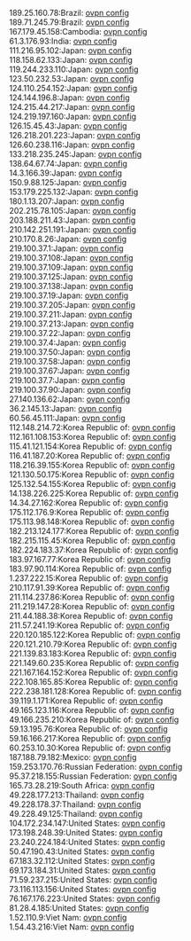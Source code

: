 189.25.160.78:Brazil: [ovpn config](vpn/189_25_160_78.ovpn)  
189.71.245.79:Brazil: [ovpn config](vpn/189_71_245_79.ovpn)  
167.179.45.158:Cambodia: [ovpn config](vpn/167_179_45_158.ovpn)  
61.3.176.93:India: [ovpn config](vpn/61_3_176_93.ovpn)  
111.216.95.102:Japan: [ovpn config](vpn/111_216_95_102.ovpn)  
118.158.62.133:Japan: [ovpn config](vpn/118_158_62_133.ovpn)  
119.244.233.110:Japan: [ovpn config](vpn/119_244_233_110.ovpn)  
123.50.232.53:Japan: [ovpn config](vpn/123_50_232_53.ovpn)  
124.110.254.152:Japan: [ovpn config](vpn/124_110_254_152.ovpn)  
124.144.196.8:Japan: [ovpn config](vpn/124_144_196_8.ovpn)  
124.215.44.217:Japan: [ovpn config](vpn/124_215_44_217.ovpn)  
124.219.197.160:Japan: [ovpn config](vpn/124_219_197_160.ovpn)  
126.15.45.43:Japan: [ovpn config](vpn/126_15_45_43.ovpn)  
126.218.201.223:Japan: [ovpn config](vpn/126_218_201_223.ovpn)  
126.60.238.116:Japan: [ovpn config](vpn/126_60_238_116.ovpn)  
133.218.235.245:Japan: [ovpn config](vpn/133_218_235_245.ovpn)  
138.64.67.74:Japan: [ovpn config](vpn/138_64_67_74.ovpn)  
14.3.166.39:Japan: [ovpn config](vpn/14_3_166_39.ovpn)  
150.9.88.125:Japan: [ovpn config](vpn/150_9_88_125.ovpn)  
153.179.225.132:Japan: [ovpn config](vpn/153_179_225_132.ovpn)  
180.1.13.207:Japan: [ovpn config](vpn/180_1_13_207.ovpn)  
202.215.78.105:Japan: [ovpn config](vpn/202_215_78_105.ovpn)  
203.188.211.43:Japan: [ovpn config](vpn/203_188_211_43.ovpn)  
210.142.251.191:Japan: [ovpn config](vpn/210_142_251_191.ovpn)  
210.170.8.26:Japan: [ovpn config](vpn/210_170_8_26.ovpn)  
219.100.37.1:Japan: [ovpn config](vpn/219_100_37_1.ovpn)  
219.100.37.108:Japan: [ovpn config](vpn/219_100_37_108.ovpn)  
219.100.37.109:Japan: [ovpn config](vpn/219_100_37_109.ovpn)  
219.100.37.125:Japan: [ovpn config](vpn/219_100_37_125.ovpn)  
219.100.37.138:Japan: [ovpn config](vpn/219_100_37_138.ovpn)  
219.100.37.19:Japan: [ovpn config](vpn/219_100_37_19.ovpn)  
219.100.37.205:Japan: [ovpn config](vpn/219_100_37_205.ovpn)  
219.100.37.211:Japan: [ovpn config](vpn/219_100_37_211.ovpn)  
219.100.37.213:Japan: [ovpn config](vpn/219_100_37_213.ovpn)  
219.100.37.22:Japan: [ovpn config](vpn/219_100_37_22.ovpn)  
219.100.37.4:Japan: [ovpn config](vpn/219_100_37_4.ovpn)  
219.100.37.50:Japan: [ovpn config](vpn/219_100_37_50.ovpn)  
219.100.37.58:Japan: [ovpn config](vpn/219_100_37_58.ovpn)  
219.100.37.67:Japan: [ovpn config](vpn/219_100_37_67.ovpn)  
219.100.37.7:Japan: [ovpn config](vpn/219_100_37_7.ovpn)  
219.100.37.90:Japan: [ovpn config](vpn/219_100_37_90.ovpn)  
27.140.136.62:Japan: [ovpn config](vpn/27_140_136_62.ovpn)  
36.2.145.13:Japan: [ovpn config](vpn/36_2_145_13.ovpn)  
60.56.45.111:Japan: [ovpn config](vpn/60_56_45_111.ovpn)  
112.148.214.72:Korea Republic of: [ovpn config](vpn/112_148_214_72.ovpn)  
112.161.108.153:Korea Republic of: [ovpn config](vpn/112_161_108_153.ovpn)  
115.41.121.154:Korea Republic of: [ovpn config](vpn/115_41_121_154.ovpn)  
116.41.187.20:Korea Republic of: [ovpn config](vpn/116_41_187_20.ovpn)  
118.216.39.155:Korea Republic of: [ovpn config](vpn/118_216_39_155.ovpn)  
121.130.50.175:Korea Republic of: [ovpn config](vpn/121_130_50_175.ovpn)  
125.132.54.155:Korea Republic of: [ovpn config](vpn/125_132_54_155.ovpn)  
14.138.226.225:Korea Republic of: [ovpn config](vpn/14_138_226_225.ovpn)  
14.34.27.162:Korea Republic of: [ovpn config](vpn/14_34_27_162.ovpn)  
175.112.176.9:Korea Republic of: [ovpn config](vpn/175_112_176_9.ovpn)  
175.113.98.148:Korea Republic of: [ovpn config](vpn/175_113_98_148.ovpn)  
182.213.124.177:Korea Republic of: [ovpn config](vpn/182_213_124_177.ovpn)  
182.215.115.45:Korea Republic of: [ovpn config](vpn/182_215_115_45.ovpn)  
182.224.183.37:Korea Republic of: [ovpn config](vpn/182_224_183_37.ovpn)  
183.97.167.77:Korea Republic of: [ovpn config](vpn/183_97_167_77.ovpn)  
183.97.90.114:Korea Republic of: [ovpn config](vpn/183_97_90_114.ovpn)  
1.237.222.15:Korea Republic of: [ovpn config](vpn/1_237_222_15.ovpn)  
210.117.91.39:Korea Republic of: [ovpn config](vpn/210_117_91_39.ovpn)  
211.114.237.86:Korea Republic of: [ovpn config](vpn/211_114_237_86.ovpn)  
211.219.147.28:Korea Republic of: [ovpn config](vpn/211_219_147_28.ovpn)  
211.44.188.38:Korea Republic of: [ovpn config](vpn/211_44_188_38.ovpn)  
211.57.241.19:Korea Republic of: [ovpn config](vpn/211_57_241_19.ovpn)  
220.120.185.122:Korea Republic of: [ovpn config](vpn/220_120_185_122.ovpn)  
220.121.210.79:Korea Republic of: [ovpn config](vpn/220_121_210_79.ovpn)  
221.139.83.183:Korea Republic of: [ovpn config](vpn/221_139_83_183.ovpn)  
221.149.60.235:Korea Republic of: [ovpn config](vpn/221_149_60_235.ovpn)  
221.167.164.152:Korea Republic of: [ovpn config](vpn/221_167_164_152.ovpn)  
222.108.165.85:Korea Republic of: [ovpn config](vpn/222_108_165_85.ovpn)  
222.238.181.128:Korea Republic of: [ovpn config](vpn/222_238_181_128.ovpn)  
39.119.1.171:Korea Republic of: [ovpn config](vpn/39_119_1_171.ovpn)  
49.165.123.116:Korea Republic of: [ovpn config](vpn/49_165_123_116.ovpn)  
49.166.235.210:Korea Republic of: [ovpn config](vpn/49_166_235_210.ovpn)  
59.13.195.76:Korea Republic of: [ovpn config](vpn/59_13_195_76.ovpn)  
59.16.166.217:Korea Republic of: [ovpn config](vpn/59_16_166_217.ovpn)  
60.253.10.30:Korea Republic of: [ovpn config](vpn/60_253_10_30.ovpn)  
187.188.79.182:Mexico: [ovpn config](vpn/187_188_79_182.ovpn)  
159.253.170.76:Russian Federation: [ovpn config](vpn/159_253_170_76.ovpn)  
95.37.218.155:Russian Federation: [ovpn config](vpn/95_37_218_155.ovpn)  
165.73.28.219:South Africa: [ovpn config](vpn/165_73_28_219.ovpn)  
49.228.177.213:Thailand: [ovpn config](vpn/49_228_177_213.ovpn)  
49.228.178.37:Thailand: [ovpn config](vpn/49_228_178_37.ovpn)  
49.228.49.125:Thailand: [ovpn config](vpn/49_228_49_125.ovpn)  
104.172.234.147:United States: [ovpn config](vpn/104_172_234_147.ovpn)  
173.198.248.39:United States: [ovpn config](vpn/173_198_248_39.ovpn)  
23.240.224.184:United States: [ovpn config](vpn/23_240_224_184.ovpn)  
50.47.190.43:United States: [ovpn config](vpn/50_47_190_43.ovpn)  
67.183.32.112:United States: [ovpn config](vpn/67_183_32_112.ovpn)  
69.173.184.31:United States: [ovpn config](vpn/69_173_184_31.ovpn)  
71.59.237.215:United States: [ovpn config](vpn/71_59_237_215.ovpn)  
73.116.113.156:United States: [ovpn config](vpn/73_116_113_156.ovpn)  
76.167.176.223:United States: [ovpn config](vpn/76_167_176_223.ovpn)  
81.28.4.185:United States: [ovpn config](vpn/81_28_4_185.ovpn)  
1.52.110.9:Viet Nam: [ovpn config](vpn/1_52_110_9.ovpn)  
1.54.43.216:Viet Nam: [ovpn config](vpn/1_54_43_216.ovpn)  
